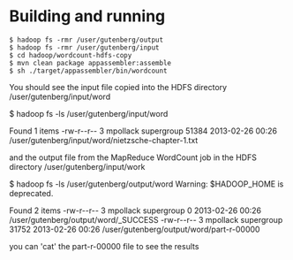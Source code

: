 # Building and running

    $ hadoop fs -rmr /user/gutenberg/output
    $ hadoop fs -rmr /user/gutenberg/input
    $ cd hadoop/wordcount-hdfs-copy
    $ mvn clean package appassembler:assemble
    $ sh ./target/appassembler/bin/wordcount

You should see the input file copied into the HDFS directory
  /user/gutenberg/input/word

$ hadoop fs -ls /user/gutenberg/input/word

Found 1 items
-rw-r--r--   3 mpollack supergroup      51384 2013-02-26 00:26 /user/gutenberg/input/word/nietzsche-chapter-1.txt


and the output file from the MapReduce WordCount job in the HDFS directory
  /user/gutenberg/input/work

$ hadoop fs -ls /user/gutenberg/output/word
Warning: $HADOOP_HOME is deprecated.

Found 2 items
-rw-r--r--   3 mpollack supergroup          0 2013-02-26 00:26 /user/gutenberg/output/word/_SUCCESS
-rw-r--r--   3 mpollack supergroup      31752 2013-02-26 00:26 /user/gutenberg/output/word/part-r-00000


you can 'cat' the part-r-00000 file to see the results

